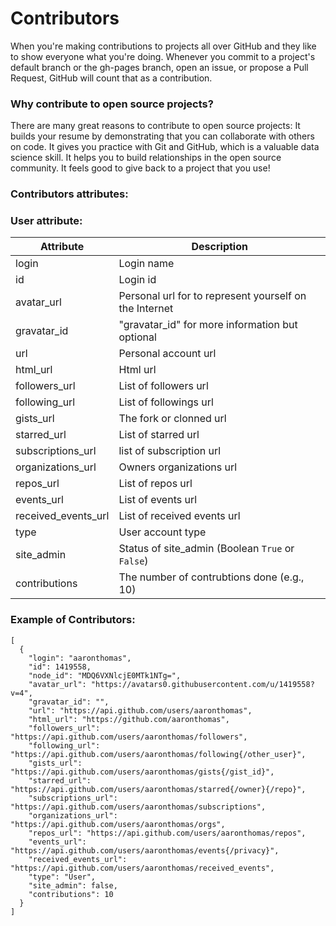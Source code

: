 # Contributors
When you're making contributions to projects all over GitHub and they like to show everyone what you're doing. Whenever you commit to a project's default branch or the gh-pages branch, open an issue, or propose a Pull Request, GitHub will count that as a contribution.

### Why contribute to open source projects?

There are many great reasons to contribute to open source projects:
    It builds your resume by demonstrating that you can collaborate with others on code.
    It gives you practice with Git and GitHub, which is a valuable data science skill.
    It helps you to build relationships in the open source community.
    It feels good to give back to a project that you use!
    
### Contributors attributes:
### User attribute:
|Attribute|Description|
|---------|-----------|
|login| Login name|
|id| Login id|
|avatar_url| Personal url for to represent yourself on the Internet|
|gravatar_id| "gravatar_id" for more information but optional|
|url| Personal account url|
|html_url| Html url|
|followers_url| List of followers url|
|following_url| List of followings url|
|gists_url| The fork or clonned url|
|starred_url| List of starred url|
|subscriptions_url| list of subscription url|
|organizations_url| Owners organizations url|
|repos_url| List of repos url|
|events_url| List of events url|
|received_events_url| List of received events url|
|type| User account type|
|site_admin| Status of site_admin (Boolean `True` or `False`)|
|contributions| The number of contrubtions done (e.g., 10)|


### Example of Contributors:
```
[
  {
    "login": "aaronthomas",
    "id": 1419558,
    "node_id": "MDQ6VXNlcjE0MTk1NTg=",
    "avatar_url": "https://avatars0.githubusercontent.com/u/1419558?v=4",
    "gravatar_id": "",
    "url": "https://api.github.com/users/aaronthomas",
    "html_url": "https://github.com/aaronthomas",
    "followers_url": "https://api.github.com/users/aaronthomas/followers",
    "following_url": "https://api.github.com/users/aaronthomas/following{/other_user}",
    "gists_url": "https://api.github.com/users/aaronthomas/gists{/gist_id}",
    "starred_url": "https://api.github.com/users/aaronthomas/starred{/owner}{/repo}",
    "subscriptions_url": "https://api.github.com/users/aaronthomas/subscriptions",
    "organizations_url": "https://api.github.com/users/aaronthomas/orgs",
    "repos_url": "https://api.github.com/users/aaronthomas/repos",
    "events_url": "https://api.github.com/users/aaronthomas/events{/privacy}",
    "received_events_url": "https://api.github.com/users/aaronthomas/received_events",
    "type": "User",
    "site_admin": false,
    "contributions": 10
  }
]

```
